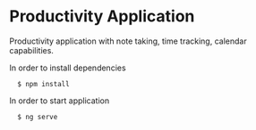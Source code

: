 # Productivity Application  

Productivity application with note taking, time tracking, calendar capabilities.

In order to install dependencies 
```terminal
  $ npm install
```

In order to start application
```terminal
  $ ng serve
```
